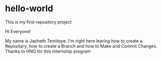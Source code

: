 # hello-world
This is my first repository project

Hi Everyone!

My name is Japheth Temitope.
I'm right here learing how to create a Repositary, how to create a Branch and how to Make and Commit Changes.
Thanks to HNG for this internship program
